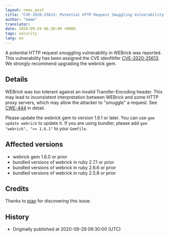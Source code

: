 ```yaml
---
layout: news_post
title: "CVE-2020-25613: Potential HTTP Request Smuggling Vulnerability in WEBrick"
author: "mame"
translator:
date: 2020-09-29 06:30:00 +0000
tags: security
lang: en
---
```


A potential HTTP request smuggling vulnerability in WEBrick was reported. This vulnerability has been assigned the CVE idenfitifer [CVE-2020-25613](https://cve.mitre.org/cgi-bin/cvename.cgi?name=CVE-2020-25613). We strongly recommend upgrading the webrick gem.

## Details

WEBrick was too tolerant against an invalid Transfer-Encoding header. This may lead to inconsistent interpretation between WEBrick and some HTTP proxy servers, which may allow the attacker to "smuggle" a request. See [CWE-444](https://cwe.mitre.org/data/definitions/444.html) in detail.

Please update the webrick gem to version 1.6.1 or later.  You can use `gem update webrick` to update it.  If you are using bundler, please add `gem "webrick", ">= 1.6.1"` to your `Gemfile`.

## Affected versions

* webrick gem 1.6.0 or prior
* bundled versions of webrick in ruby 2.7.1 or prior
* bundled versions of webrick in ruby 2.6.6 or prior
* bundled versions of webrick in ruby 2.5.8 or prior

## Credits

Thanks to [piao](https://hackerone.com/piao) for discovering this issue.

## History

* Originally published at 2020-09-29 06:30:00 (UTC)
